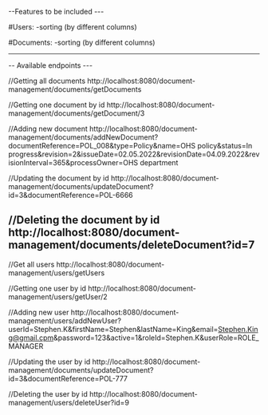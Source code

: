 --Features to be included ---

#Users:
-sorting (by different columns)

#Documents:
-sorting (by different columns)

---------------------------------------------------------------------------------------------------------------------

-- Available endpoints ---

//Getting all documents
http://localhost:8080/document-management/documents/getDocuments

//Getting one document by id
http://localhost:8080/document-management/documents/getDocument/3

//Adding new document
http://localhost:8080/document-management/documents/addNewDocument?documentReference=POL_008&type=Policy&name=OHS policy&status=In progress&revision=2&issueDate=02.05.2022&revisionDate=04.09.2022&revisionInterval=365&processOwner=OHS department

//Updating the document by id
http://localhost:8080/document-management/documents/updateDocument?id=3&documentReference=POL-6666

//Deleting the document by id
http://localhost:8080/document-management/documents/deleteDocument?id=7
---------------------------------------------------------------------------------------------------------------------

//Get all users
http://localhost:8080/document-management/users/getUsers

//Getting one user by id 
http://localhost:8080/document-management/users/getUser/2

//Adding new user
http://localhost:8080/document-management/users/addNewUser?userId=Stephen.K&firstName=Stephen&lastName=King&email=Stephen.King@gmail.cpm&password=123&active=1&roleId=Stephen.K&userRole=ROLE_MANAGER

//Updating the user by id
http://localhost:8080/document-management/documents/updateDocument?id=3&documentReference=POL-777

//Deleting the user by id
http://localhost:8080/document-management/users/deleteUser?id=9
